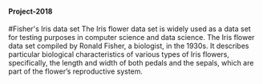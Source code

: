 #### Project-2018

#Fisher's Iris data set
The Iris flower data set is widely used as a data set for testing purposes in computer science and data science.
The Iris flower data set compiled by Ronald Fisher, a biologist, in the 1930s. It describes particular biological characteristics of various types of Iris flowers, specifically, the length and width of both pedals and the sepals, which are part of the flower’s reproductive system.

                
                
